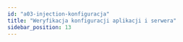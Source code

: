 ```yaml
---
id: "a03-injection-konfiguracja"
title: "Weryfikacja konfiguracji aplikacji i serwera"
sidebar_position: 13
---
```

